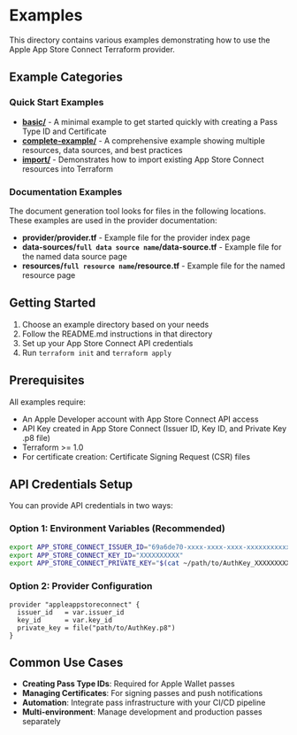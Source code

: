 # Examples

This directory contains various examples demonstrating how to use the
Apple App Store Connect Terraform provider.

## Example Categories

### Quick Start Examples

- **[basic/](basic/)** - A minimal example to get started quickly with
  creating a Pass Type ID and Certificate
- **[complete-example/](complete-example/)** - A comprehensive example
  showing multiple resources, data sources, and best practices
- **[import/](import/)** - Demonstrates how to import existing App Store
  Connect resources into Terraform

### Documentation Examples

The document generation tool looks for files in the following locations.
These examples are used in the provider documentation:

- **provider/provider.tf** - Example file for the provider index page
- **data-sources/`full data source name`/data-source.tf** - Example file
  for the named data source page
- **resources/`full resource name`/resource.tf** - Example file for the
  named resource page

## Getting Started

1. Choose an example directory based on your needs
2. Follow the README.md instructions in that directory
3. Set up your App Store Connect API credentials
4. Run `terraform init` and `terraform apply`

## Prerequisites

All examples require:

- An Apple Developer account with App Store Connect API access
- API Key created in App Store Connect (Issuer ID, Key ID, and Private
  Key .p8 file)
- Terraform >= 1.0
- For certificate creation: Certificate Signing Request (CSR) files

## API Credentials Setup

You can provide API credentials in two ways:

### Option 1: Environment Variables (Recommended)

```bash
export APP_STORE_CONNECT_ISSUER_ID="69a6de70-xxxx-xxxx-xxxx-xxxxxxxxxxxx"
export APP_STORE_CONNECT_KEY_ID="XXXXXXXXXX"
export APP_STORE_CONNECT_PRIVATE_KEY="$(cat ~/path/to/AuthKey_XXXXXXXXXX.p8)"
```

### Option 2: Provider Configuration

```hcl
provider "appleappstoreconnect" {
  issuer_id   = var.issuer_id
  key_id      = var.key_id
  private_key = file("path/to/AuthKey.p8")
}
```

## Common Use Cases

- **Creating Pass Type IDs**: Required for Apple Wallet passes
- **Managing Certificates**: For signing passes and push notifications
- **Automation**: Integrate pass infrastructure with your CI/CD pipeline
- **Multi-environment**: Manage development and production passes
  separately
